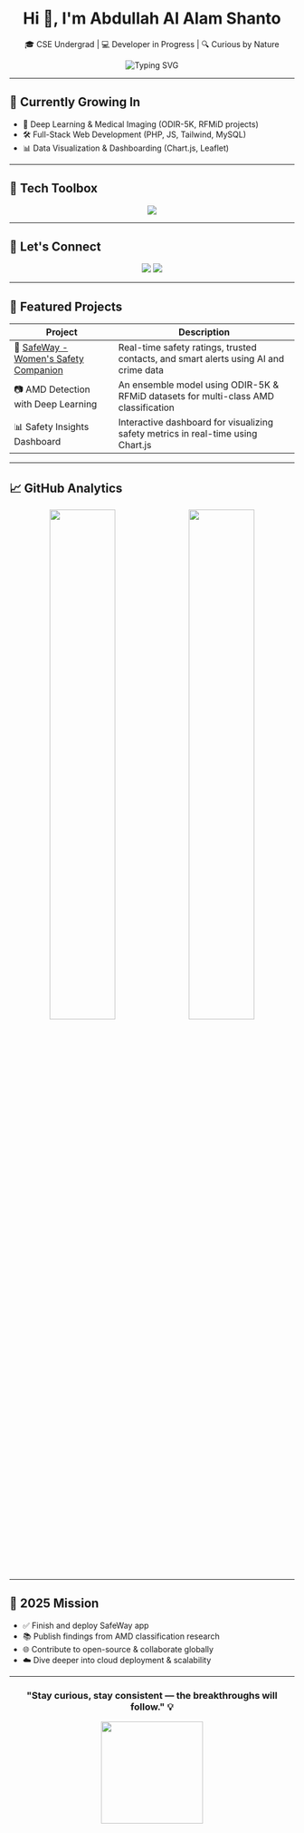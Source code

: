 <h1 align="center">Hi 👋, I'm Abdullah Al Alam Shanto</h1>

<p align="center">
  🎓 CSE Undergrad | 💻 Developer in Progress | 🔍 Curious by Nature
</p>

<p align="center">
  <img src="https://readme-typing-svg.demolab.com?font=JetBrains+Mono&weight=500&size=22&pause=1000&color=F97316&center=true&vCenter=true&width=650&lines=Exploring+code+to+solve+real-world+problems.;Passionate+about+AI%2C+Web+Dev+%26+System+Design.;Learning.+Building.+Iterating+Every+Day." alt="Typing SVG" />
</p>

---

## 🌱 Currently Growing In
- 🔬 Deep Learning & Medical Imaging (ODIR-5K, RFMiD projects)
- 🛠️ Full-Stack Web Development (PHP, JS, Tailwind, MySQL)
- 📊 Data Visualization & Dashboarding (Chart.js, Leaflet)

---

## 🧰 Tech Toolbox

<p align="center">
  <img src="https://skillicons.dev/icons?i=py,java,cpp,html,css,js,php,mysql,nodejs,bootstrap,tailwind,react" />
</p>

---

## 🔗 Let's Connect

<p align="center">
  <a href="https://www.linkedin.com/in/abdullah-shanto-119b89282"><img src="https://img.shields.io/badge/LinkedIn-blue?style=for-the-badge&logo=linkedin" /></a>
  <a href="mailto:abdullahshanto12@gmail.com"><img src="https://img.shields.io/badge/Email-D14836?style=for-the-badge&logo=gmail&logoColor=white" /></a>
</p>

---

## 📌 Featured Projects

| Project | Description |
|--------|-------------|
| 🔐 [SafeWay - Women's Safety Companion](https://github.com/AbdullahShanto12/SafeWay) | Real-time safety ratings, trusted contacts, and smart alerts using AI and crime data |
| 📷 AMD Detection with Deep Learning | An ensemble model using ODIR-5K & RFMiD datasets for multi-class AMD classification |
| 📊 Safety Insights Dashboard | Interactive dashboard for visualizing safety metrics in real-time using Chart.js |

---

## 📈 GitHub Analytics

<p align="center">
  <img src="https://github-readme-stats.vercel.app/api?username=AbdullahShanto12&show_icons=true&theme=tokyonight&hide_border=true" width="48%" />
  <img src="https://github-readme-stats.vercel.app/api/top-langs/?username=AbdullahShanto12&layout=compact&theme=tokyonight&hide_border=true" width="48%" />
</p>

---

## 🚀 2025 Mission

- ✅ Finish and deploy SafeWay app
- 📚 Publish findings from AMD classification research
- 🌐 Contribute to open-source & collaborate globally
- ☁️ Dive deeper into cloud deployment & scalability

---

<h3 align="center">"Stay curious, stay consistent — the breakthroughs will follow." 💡</h3>

<p align="center">
  <img src="https://media.giphy.com/media/LMt9638dO8dftAjtco/giphy.gif" width="180"/>
</p>
